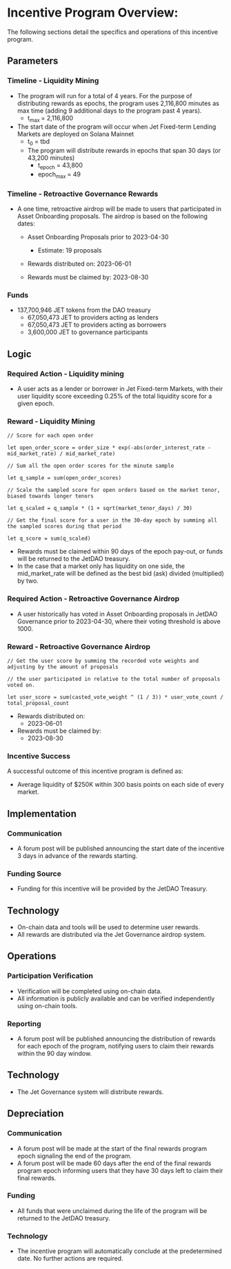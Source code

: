 # Incentive Program Overview: 

The following sections detail the specifics and operations of this incentive program.


## Parameters


### Timeline - Liquidity Mining



* The program will run for a total of 4 years. For the purpose of distributing rewards as epochs, the program uses 2,116,800 minutes as max time (adding 9 additional days to the program past 4 years). 
  * t<sub>max </sub>= 2,116,800
* The start date of the program will occur when Jet Fixed-term Lending Markets are deployed on Solana Mainnet
    * t<sub>0</sub> = tbd
    * The program will distribute rewards in epochs that span 30 days (or 43,200 minutes)
        * t<sub>epoch</sub> = 43,800 
        * epoch<sub>max </sub>= 49

### Timeline - Retroactive Governance Rewards

* A one time, retroactive airdrop will be made to users that participated in Asset Onboarding proposals. The airdrop is based on the following dates:
     * Asset Onboarding Proposals prior to 2023-04-30
        * Estimate: 19 proposals

     * Rewards distributed on: 2023-06-01
     * Rewards must be claimed by: 2023-08-30

### Funds 

* 137,700,946 JET tokens from the DAO treasury
     * 67,050,473 JET to providers acting as lenders
     * 67,050,473 JET to providers acting as borrowers
     * 3,600,000 JET to governance participants


## Logic


### Required Action - Liquidity mining 



* A user acts as a lender or borrower in Jet Fixed-term Markets, with their user liquidity score exceeding 0.25% of the total liquidity score for a given epoch.  

### Reward - Liquidity Mining

```
// Score for each open order

let open_order_score = order_size * exp(-abs(order_interest_rate - mid_market_rate) / mid_market_rate)

// Sum all the open order scores for the minute sample

let q_sample = sum(open_order_scores)

// Scale the sampled score for open orders based on the market tenor, biased towards longer tenors

let q_scaled = q_sample * (1 + sqrt(market_tenor_days) / 30)

// Get the final score for a user in the 30-day epoch by summing all the sampled scores during that period

let q_score = sum(q_scaled)
```

* Rewards must be claimed within 90 days of the epoch pay-out, or funds will be returned to the JetDAO treasury.
* In the case that a market only has liquidity on one side, the mid_market_rate will be defined as the best bid (ask) divided (multiplied) by two.

### Required Action - Retroactive Governance Airdrop

* A user historically has voted in Asset Onboarding proposals in JetDAO Governance prior to 2023-04-30, where their voting threshold is above 1000.

### Reward - Retroactive Governance Airdrop

```
// Get the user score by summing the recorded vote weights and adjusting by the amount of proposals

// the user participated in relative to the total number of proposals voted on.

let user_score = sum(casted_vote_weight ^ (1 / 3)) * user_vote_count / total_proposal_count
```


* Rewards distributed on: 
    * 2023-06-01
* Rewards must be claimed by: 
    * 2023-08-30


### Incentive Success

A successful outcome of this incentive program is defined as: 
* Average liquidity of $250K within 300 basis points on each side of every market.

## Implementation 

### Communication



* A forum post will be published announcing the start date of the incentive 3 days in advance of the rewards starting.

### Funding Source

* Funding for this incentive will be provided by the JetDAO Treasury.

## Technology

* On-chain data and tools will be used to determine user rewards.
* All rewards are distributed via the Jet Governance airdrop system.


## Operations 


### Participation Verification 



* Verification will be completed using on-chain data.
* All information is publicly available and can be verified independently using on-chain tools.

### Reporting

* A forum post will be published announcing the distribution of rewards for each epoch of the program, notifying users to claim their rewards within the 90 day window. 

## Technology 

* The Jet Governance system will distribute rewards. 


## Depreciation


### Communication 



* A forum post will be made at the start of the final rewards program epoch signaling the end of the program. 
* A forum post will be made 60 days after the end of the final rewards program epoch informing users that they have 30 days left to claim their final rewards. 

### Funding 

* All funds that were unclaimed during the life of the program will be returned to the JetDAO treasury.

### Technology 

* The incentive program will automatically conclude at the predetermined date. No further actions are required. 
